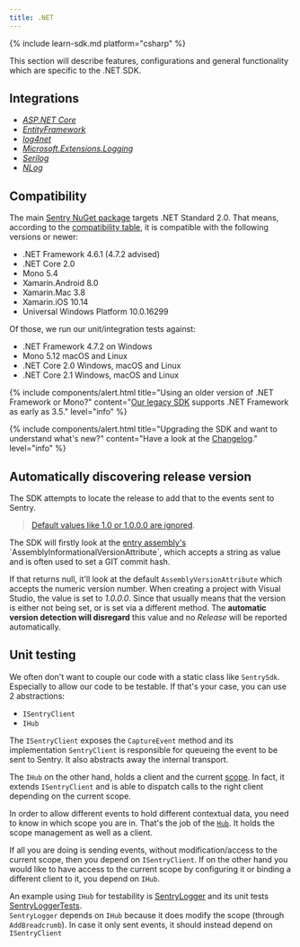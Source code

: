 ```yaml
---
title: .NET
---
```


{% include learn-sdk.md platform="csharp" %}

This section will describe features, configurations and general functionality which are specific to the .NET SDK.

## Integrations

- [_ASP.NET Core_](/platforms/dotnet/aspnetcore/)
- [_EntityFramework_](/platforms/dotnet/entityframework/)
- [_log4net_](/platforms/dotnet/log4net/)
- [_Microsoft.Extensions.Logging_](/platforms/dotnet/microsoft-extensions-logging/)
- [_Serilog_](/platforms/dotnet/serilog/)
- [_NLog_](/platforms/dotnet/nlog/)

## Compatibility

The main [Sentry NuGet package](https://www.nuget.org/packages/Sentry) targets .NET Standard 2.0. That means, according to the [compatibility table](https://docs.microsoft.com/en-us/dotnet/standard/net-standard), it is compatible with the following versions or newer:

* .NET Framework 4.6.1 (4.7.2 advised)
* .NET Core 2.0
* Mono 5.4
* Xamarin.Android 8.0
* Xamarin.Mac 3.8
* Xamarin.iOS 10.14
* Universal Windows Platform 10.0.16299

Of those, we run our unit/integration tests against:

* .NET Framework 4.7.2 on Windows
* Mono 5.12 macOS and Linux
* .NET Core 2.0 Windows, macOS and Linux
* .NET Core 2.1 Windows, macOS and Linux

{% include components/alert.html
  title="Using an older version of .NET Framework or Mono?"
  content="[Our legacy SDK](https://docs.sentry.io/clients/csharp/) supports .NET Framework as early as 3.5."
  level="info"
%}

{% include components/alert.html
  title="Upgrading the SDK and want to understand what's new?"
  content="Have a look at the [Changelog](https://github.com/getsentry/sentry-dotnet/releases)."
  level="info"
%}


## Automatically discovering release version

The SDK attempts to locate the release to add that to the events sent to Sentry.

> [Default values like 1.0 or 1.0.0.0 are ignored](https://github.com/getsentry/sentry-dotnet/blob/dbb5a3af054d0ca6f801de37fb7db3632ca2c65a/src/Sentry/Internal/ApplicationVersionLocator.cs#L14-L21).

The SDK will firstly look at the [entry assembly's](https://msdn.microsoft.com/en-us/library/system.reflection.assembly.getentryassembly(v=vs.110).aspx) `AssemblyInformationalVersionAttribute`, which accepts a string as
value and is often used to set a GIT commit hash. 

If that returns null, it'll look at the default `AssemblyVersionAttribute` which accepts the numeric version number. When creating a project with Visual Studio, the value is set to *1.0.0.0*.
Since that usually means that the version is either not being set, or is set via a different method. The **automatic version detection will disregard** this value and no *Release* will be reported automatically.

## Unit testing

We often don't want to couple our code with a static class like `SentrySdk`. Especially to allow our code to be testable.
If that's your case, you can use 2 abstractions:

* `ISentryClient`
* `IHub`

The `ISentryClient` exposes the `CaptureEvent` method and its implementation `SentryClient` is responsible for queueing the event to be sent to Sentry. It also abstracts away the internal transport.

The `IHub` on the other hand, holds a client and the current [scope](/enriching-error-data/scopes/). In fact, it extends `ISentryClient` and is able to dispatch calls to the right client depending on the current scope.

In order to allow different events to hold different contextual data, you need to know in which scope you are in.
That's the job of the [`Hub`](https://github.com/getsentry/sentry-dotnet/blob/master/src/Sentry/Internal/Hub.cs). It holds the scope management as well as a client.

If all you are doing is sending events, without modification/access to the current scope, then you depend on `ISentryClient`. If on the other hand you would like to have access to the current scope by configuring it or binding a different client to it, you depend on `IHub`.

An example using `IHub` for testability is [SentryLogger](https://github.com/getsentry/sentry-dotnet/blob/master/src/Sentry.Extensions.Logging/SentryLogger.cs) and its unit tests [SentryLoggerTests](https://github.com/getsentry/sentry-dotnet/blob/master/test/Sentry.Extensions.Logging.Tests/SentryLoggerTests.cs).  
`SentryLogger` depends on `IHub` because it does modify the scope (through `AddBreadcrumb`). In case it only sent events, it should instead depend on `ISentryClient`
